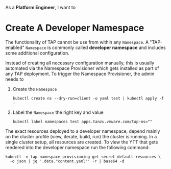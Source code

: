 As a **Platform Engineer**, I want to
# Create A Developer Namespace

The functionality of TAP cannot be use from within any `Namespace`. A "TAP-enabled" `Namespace` is commonly called **developer namespace** and includes some additional configuration.

Instead of creating all necessary configuration manually, this is usually automated via the Namespace Provisioner which gets installed as part of any TAP deployment. To trigger the Namespace Provisioner, the admin needs to 

1. Create the `Namespace`

    ```
    kubectl create ns --dry-run=client -o yaml test | kubectl apply -f -
    ```

2. Label the `Namespace` the right key and value

    ```
    kubectl label namespaces test apps.tanzu.vmware.com/tap-ns=""
    ```

The exact resources deployed to a developer namespace, depend mainly on the cluster profile (view, iterate, build, run) the cluster is running. In a single cluster setup, all resources are created. To view the YTT that gets rendered into the developer namespace run the following command:

```
kubectl -n tap-namespace-provisioning get secret default-resources \
  -o json | jq '.data."content.yaml"' -r | base64 -d
```